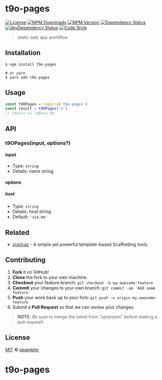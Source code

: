 # t9o-pages

[![License][license-img]][license-url]
[![NPM Downloads][downloads-img]][downloads-url]
[![NPM Version][version-img]][version-url]
[![Dependency Status][dependency-img]][dependency-url]
[![devDependency Status][devdependency-img]][devdependency-url]
[![Code Style][style-img]][style-url]

> static web app workflow

## Installation

```shell
$ npm install t9o-pages

# or yarn
$ yarn add t9o-pages
```

## Usage

<!-- TODO: Introduction of Usage -->

```javascript
const t9OPages = require('t9o-pages')
const result = t9OPages('w')
// result => 'w@zce.me'
```

## API

<!-- TODO: Introduction of API -->

### t9OPages(input, options?)

#### input

- Type: `string`
- Details: name string

#### options

##### host

- Type: `string`
- Details: host string
- Default: `'zce.me'`

## Related

- [zce/caz](https://github.com/zce/caz) - A simple yet powerful template-based Scaffolding tools.

## Contributing

1. **Fork** it on GitHub!
2. **Clone** the fork to your own machine.
3. **Checkout** your feature branch: `git checkout -b my-awesome-feature`
4. **Commit** your changes to your own branch: `git commit -am 'Add some feature'`
5. **Push** your work back up to your fork: `git push -u origin my-awesome-feature`
6. Submit a **Pull Request** so that we can review your changes.

> **NOTE**: Be sure to merge the latest from "upstream" before making a pull request!

## License

[MIT](LICENSE) &copy; [ppambler](https://github.io/ppambler)



[license-img]: https://img.shields.io/github/license/ppambler/t9o-pages
[license-url]: https://github.com/ppambler/t9o-pages/blob/master/LICENSE
[downloads-img]: https://img.shields.io/npm/dm/t9o-pages
[downloads-url]: https://npm.im/t9o-pages
[version-img]: https://img.shields.io/npm/v/t9o-pages
[version-url]: https://npm.im/t9o-pages
[dependency-img]: https://img.shields.io/david/ppambler/t9o-pages
[dependency-url]: https://david-dm.org/ppambler/t9o-pages
[devdependency-img]: https://img.shields.io/david/dev/ppambler/t9o-pages
[devdependency-url]: https://david-dm.org/ppambler/t9o-pages?type=dev
[style-img]: https://img.shields.io/badge/code_style-standard-brightgreen
[style-url]: https://standardjs.com
# t9o-pages

